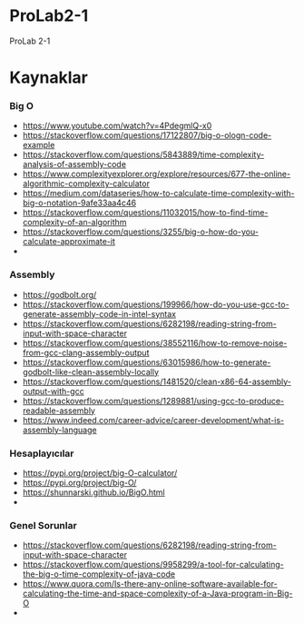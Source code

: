 # ProLab2-1
ProLab 2-1

# Kaynaklar

### Big O
- https://www.youtube.com/watch?v=4PdegmlQ-x0
- https://stackoverflow.com/questions/17122807/big-o-ologn-code-example
- https://stackoverflow.com/questions/5843889/time-complexity-analysis-of-assembly-code
- https://www.complexityexplorer.org/explore/resources/677-the-online-algorithmic-complexity-calculator
- https://medium.com/dataseries/how-to-calculate-time-complexity-with-big-o-notation-9afe33aa4c46
- https://stackoverflow.com/questions/11032015/how-to-find-time-complexity-of-an-algorithm
- https://stackoverflow.com/questions/3255/big-o-how-do-you-calculate-approximate-it
- 
### Assembly
- https://godbolt.org/
- https://stackoverflow.com/questions/199966/how-do-you-use-gcc-to-generate-assembly-code-in-intel-syntax
- https://stackoverflow.com/questions/6282198/reading-string-from-input-with-space-character
- https://stackoverflow.com/questions/38552116/how-to-remove-noise-from-gcc-clang-assembly-output
- https://stackoverflow.com/questions/63015986/how-to-generate-godbolt-like-clean-assembly-locally
- https://stackoverflow.com/questions/1481520/clean-x86-64-assembly-output-with-gcc
- https://stackoverflow.com/questions/1289881/using-gcc-to-produce-readable-assembly
- https://www.indeed.com/career-advice/career-development/what-is-assembly-language

### Hesaplayıcılar
- https://pypi.org/project/big-O-calculator/
- https://pypi.org/project/big-O/
- https://shunnarski.github.io/BigO.html
- 

### Genel Sorunlar
- https://stackoverflow.com/questions/6282198/reading-string-from-input-with-space-character
- https://stackoverflow.com/questions/9958299/a-tool-for-calculating-the-big-o-time-complexity-of-java-code
- https://www.quora.com/Is-there-any-online-software-available-for-calculating-the-time-and-space-complexity-of-a-Java-program-in-Big-O
- 
